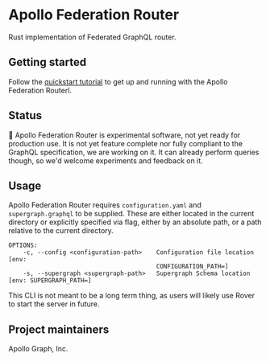 # Apollo Federation Router

Rust implementation of Federated GraphQL router.

## Getting started

Follow the [quickstart tutorial](https://www.apollographql.com/docs/router/quickstart/) to get up and running with the Apollo Federation Routerl.

## Status

🚧 Apollo Federation Router is experimental software, not yet ready for production use.
It is not yet feature complete nor fully compliant to the GraphQL specification, we are
working on it.
It can already perform queries though, so we'd welcome experiments and feedback on it.

## Usage

Apollo Federation Router requires `configuration.yaml` and `supergraph.graphql`
to be supplied. These are either located in the current directory or explicitly
specified via flag, either by an absolute path, or a path relative to the current
directory.

```
OPTIONS:
    -c, --config <configuration-path>    Configuration file location [env:
                                         CONFIGURATION_PATH=]
    -s, --supergraph <supergraph-path>   Supergraph Schema location [env: SUPERGRAPH_PATH=]
```

This CLI is not meant to be a long term thing, as users will likely use Rover
to start the server in future.

## Project maintainers

Apollo Graph, Inc.
